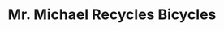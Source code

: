 ---
title: "Mr. Michael Recycles Bicycles"
url: /saint-paul/mr-michael-recycles-bicycles/
shop: Fahrrad
---